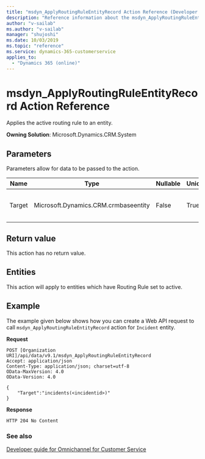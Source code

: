 ```yaml
---
title: "msdyn_ApplyRoutingRuleEntityRecord Action Reference (Developer Guide for Omnichannel for Customer Service)| MicrosoftDocs"
description: "Reference information about the msdyn_ApplyRoutingRuleEntityRecord Action."
author: "v-sailab"
ms.author: "v-sailab"
manager: "shujoshi"
ms.date: 10/03/2019
ms.topic: "reference"
ms.service: dynamics-365-customerservice
applies_to: 
  - "Dynamics 365 (online)"
---
```


# msdyn_ApplyRoutingRuleEntityRecord Action Reference

Applies the active routing rule to an entity.

**Owning Solution**: Microsoft.Dynamics.CRM.System

## Parameters

Parameters allow for data to be passed to the action.


| Name | Type | Nullable | Unicode | Description |
|------|------|------|------|------|
| Target | Microsoft.Dynamics.CRM.crmbaseentity | False | True | The entity to apply the routing rule to.|

## Return value

This action has no return value.

## Entities

This action will apply to entities which have Routing Rule set to active.

## Example

The example given below shows how you can create a Web API request to call `msdyn_ApplyRoutingRuleEntityRecord` action for `Incident` entity.

**Request**

```http
POST [Organization URI]/api/data/v9.1/msdyn_ApplyRoutingRuleEntityRecord
Accept: application/json
Content-Type: application/json; charset=utf-8
OData-MaxVersion: 4.0
OData-Version: 4.0

{
    "Target":"incidents(<incidentid>)"
}
```

**Response**

```http
HTTP 204 No Content
```

### See also

[Developer guide for Omnichannel for Customer Service](../../omnichannel-developer.md)
